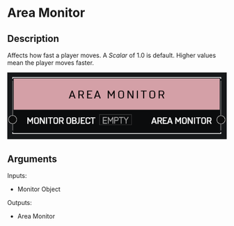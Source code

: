 # Area Monitor

## Description

Affects how fast a player moves. A _Scalar_ of 1.0 is default. Higher values mean the player moves faster.

![Area Monitor](../../.gitbook/assets/images/scripting/variables-basic/area-monitor.png)

## Arguments

Inputs:

* Monitor Object

Outputs:

* Area Monitor
